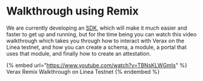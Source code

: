 # Walkthrough using Remix

We are currently developing an [SDK](../using-the-sdk.md), which will make it much easier and faster to get up and running, but for the time being you can watch this video walkthrough which takes you through how to interact with Verax on the Linea testnet, and how you can create a schema, a module, a portal that uses that module, and finally how to create an attestation.

{% embed url="https://www.youtube.com/watch?v=TBNsKLWGmIs" %}
Verax Remix Walkthrough on Linea Testnet
{% endembed %}
